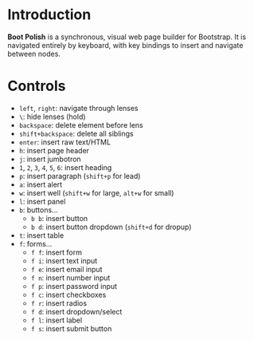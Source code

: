 # Introduction

**Boot Polish** is a synchronous, visual web page builder for Bootstrap.  It is navigated entirely by keyboard, with key bindings to insert and navigate between nodes.

# Controls

* `left`, `right`: navigate through lenses
* `\`: hide lenses (hold)
* `backspace`: delete element before lens
* `shift+backspace`: delete all siblings
* `enter`: insert raw text/HTML
* `h`: insert page header
* `j`: insert jumbotron
* `1`, `2`, `3`, `4`, `5`, `6`: insert heading
* `p`: insert paragraph (`shift+p` for lead)
* `a`: insert alert
* `w`: insert well (`shift+w` for large, `alt+w` for small)
* `l`: insert panel
* `b`: buttons...
  - `b b`: insert button
  - `b d`: insert button dropdown (`shift+d` for dropup)
* `t`: insert table
* `f`: forms...
  - `f f`: insert form
  - `f i`: insert text input
  - `f e`: insert email input
  - `f n`: insert number input
  - `f p`: insert password input
  - `f c`: insert checkboxes
  - `f r`: insert radios
  - `f d`: insert dropdown/select
  - `f l`: insert label
  - `f s`: insert submit button
